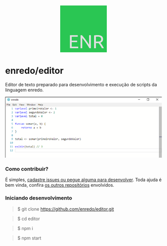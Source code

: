 <p align="center">
  <img src="enr.png" />
</p>

# enredo/editor
Editor de texto preparado para desenvolvimento e execução de scripts da linguagem enredo.

<p align="center">
  <img src="image.png" />
</p>

### Como contribuir?
É simples, [cadastre issues ou pegue alguma para desenvolver](https://github.com/enredo/editor/issues). Toda ajuda é bem vinda, confira [os outros repositórios](https://github.com/enredo) envolvidos.

### Iniciando desenvolvimento
>$ git clone https://github.com/enredo/editor.git

>$ cd editor

>$ npm i

>$ npm start
